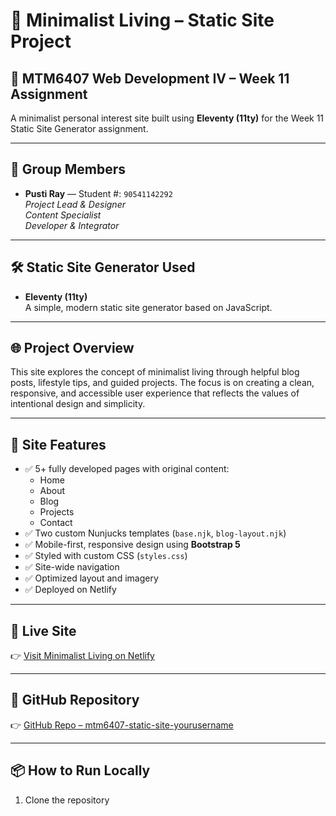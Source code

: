 # 🌿 Minimalist Living – Static Site Project

## 📘 MTM6407 Web Development IV – Week 11 Assignment  
A minimalist personal interest site built using **Eleventy (11ty)** for the Week 11 Static Site Generator assignment.

---

## 👥 Group Members

- **Pusti Ray** — Student #: `90541142292`  
  *Project Lead & Designer*   
  *Content Specialist*   
  *Developer & Integrator*  

---

## 🛠️ Static Site Generator Used
- **Eleventy (11ty)**  
A simple, modern static site generator based on JavaScript.

---

## 🌐 Project Overview
This site explores the concept of minimalist living through helpful blog posts, lifestyle tips, and guided projects. The focus is on creating a clean, responsive, and accessible user experience that reflects the values of intentional design and simplicity.

---

## 📄 Site Features

- ✅ 5+ fully developed pages with original content:
  - Home
  - About
  - Blog
  - Projects
  - Contact
- ✅ Two custom Nunjucks templates (`base.njk`, `blog-layout.njk`)
- ✅ Mobile-first, responsive design using **Bootstrap 5**
- ✅ Styled with custom CSS (`styles.css`)
- ✅ Site-wide navigation
- ✅ Optimized layout and imagery
- ✅ Deployed on Netlify

---

## 🚀 Live Site  
👉 [Visit Minimalist Living on Netlify](https://staticsitebypr.netlify.app/)  


---

## 🔗 GitHub Repository  
👉 [GitHub Repo – mtm6407-static-site-yourusername](https://github.com/PustiRay/mtm6407-static-site-PustiRay)  


---

## 📦 How to Run Locally

1. Clone the repository  
